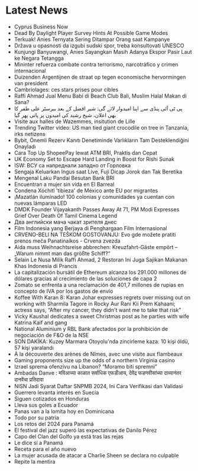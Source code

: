 # Latest News
-  Cyprus Business Now
-  Dead By Daylight Player Survey Hints At Possible Game Modes
-  Terkuak! Anies Ternyata Sering Ditampar Orang saat Kampanye
-  Država u opasnosti da izgubi sudski spor, treba konsultovati UNESCO
-  Kunjungi Banyuwangi, Anies Sayangkan Masih Adanya Ekspor Pasir Laut ke Negara Tetangga
-  Mininter refuerza combate contra terrorismo, narcotráfico y crimen internacional
-  Duizenden Argentijnen de straat op tegen economische hervormingen van president
-  Cambriolages: ces stars prises pour cibles
-  Raffi Ahmad Jual Menu Babi di Beach Club Bali, Muslim Halal Makan di Sana?
-  پی ٹی آئی پنڈی سے اپنا امیدوار لائے گی: شیر افضل کے بعد بیرسٹر علی ظفر کا بھی اعلان، شیخ رشید کی امیدوں پر پانی پھر گیا
-  Visite aux halles de Wazemmes, insitution de Lille
-  Trending Twitter video: US man tied giant crocodile on tree in Tanzania, irks netizens
-  Bybit, Önemli Rezerv Kanıtı Denetiminde Varlıkların Tam Desteklendiğini Onayladı
-  Cara Top Up ShopeePay lewat ATM BRI, Praktis dan Cepat
-  UK Economy Set to Escape Hard Landing in Boost for Rishi Sunak
-  ISW: ВСУ са напреднали западно от Горловка
-  Sengaja Keluarkan Ingus saat Live, Fuji Dicap Jorok dan Tak Beretika
-  Mengenal Laku Pandai Besutan Bank BRI
-  Encuentran a mujer sin vida en El Barreal
-  Condena Xóchitl 'tibieza' de México ante EU por migrantes
-  ¡Mazatlán iluminado! 100 colonias y comunidades ya cuentan con nuevas lámparas LED
-  DMDK Founder Vijayakanth Passes Away At 71, PM Modi Expresses Grief Over Death Of Tamil Cinema Legend
-  Два английски мача чакат зрителя днес
-  Film Indonesia yang Berjaya di Penghargaan Film Internasional
-  CRVENO-BELI NA TEŠKOM GOSTOVANJU: Evo gde možete pratiti prenos meča Panatinaikos - Crvena zvezda
-  Aida muss Weihnachtsreise abbrechen: Kreuzfahrt-Gäste empört – „Warum nimmt man das größte Schiff?“
-  Selain Le Nusa Milik Raffi Ahmad, 2 Restoran Ini Juga Sajikan Makanan Khas Indonesia di Prancis
-  La capitalización bursátil de Ethereum alcanza los 291.000 millones de dólares gracias al crecimiento de las soluciones de capa 2
-  Zomato se enfrenta a una reclamación de 401,7 millones de rupias en concepto de IVA por los gastos de envío
-  Koffee With Karan 8: Karan Johar expresses regrets over missing out on working with Sharmila Tagore in Rocky Aur Rani Kii Prem Kahaani; actress says, “After my cancer, they didn't want me to take that risk”
-  Vicky Kaushal dedicates a sweet Christmas post as he parties with wife Katrina Kaif and gang
-  National Aluminium y RBL Bank afectados por la prohibición de negociación de F&O de la NSE
-  SON DAKİKA: Kuzey Marmara Otoyolu'nda zincirleme kaza: 10 kişi öldü, 57 kişi yaralandı
-  À la découverte des arènes de Nîmes, avec une visite aux flambeaux
-  Gaming proponents size up the odds of a northern Virginia casino
-  Izrael sprema ofenzivu na Libanon? “Moramo biti spremni”
-  Ambadas Danve : मविआच्या काळात सर्वाधिक एफडीआय, देवेंद्र फडणवीसांच्या दाव्यानंतर दानवेंचा प्रतिदावा
-  NISN Jadi Syarat Daftar SNPMB 2024, Ini Cara Verifikasi dan Validasi
-  Guerrero levanta interés en Suecia
-  Siguen cotizados en Honduras
-  Lleva sus goles a Ecuador
-  Panas van a la lomita hoy en Dominicana
-  Todo por su patria
-  Los retos del 2024 para Panamá
-  El festival del jazz superó las expectativas de Danilo Pérez
-  Capo del Clan del Golfo ya está tras las rejas
-  Le dice sí a Panamá
-  Receta para el año nuevo
-  La mujer acusada de atacar a Charlie Sheen se declara no culpable
-  Repite la mentira
